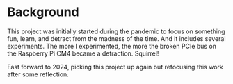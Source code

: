 # Background

This project was initially started during the pandemic to focus on something fun, learn, and detract from the madness of the time.  And it includes several experiments.  The more I experimented, the more the broken PCIe bus on the Raspberry Pi CM4 became a detraction. Squirrel!

Fast forward to 2024, picking this project up again but refocusing this work after some reflection.
